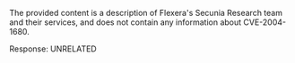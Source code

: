 The provided content is a description of Flexera's Secunia Research team and their services, and does not contain any information about CVE-2004-1680.

Response: UNRELATED